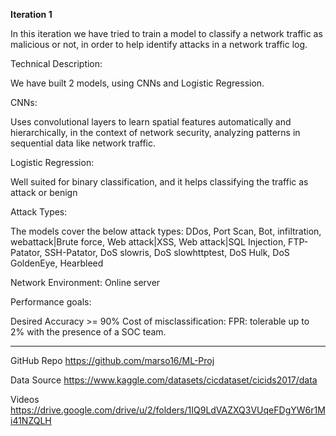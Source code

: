 **Iteration 1**

In this iteration we have tried to train a model to classify a network traffic as malicious or not, in order to help identify attacks in a network traffic log.

Technical Description:

We have built 2 models, using CNNs and Logistic Regression.

CNNs:

Uses convolutional layers to learn spatial features automatically and hierarchically, in the context of network security,
analyzing patterns in sequential data like network traffic.

Logistic Regression:

Well suited for binary classification, and it helps classifying the traffic as attack or benign


Attack Types:

The models cover the below attack types:
DDos, Port Scan, Bot, infiltration, webattack|Brute force, Web attack|XSS, Web attack|SQL Injection, FTP-Patator, SSH-Patator, DoS slowris, DoS slowhttptest, DoS Hulk, DoS GoldenEye, Hearbleed

Network Environment:
Online server

Performance goals:

Desired Accuracy >= 90%
Cost of misclassification: 
FPR: tolerable up to 2% with the presence of a SOC team.

***********************************************************************************************************
GitHub Repo https://github.com/marso16/ML-Proj

Data Source https://www.kaggle.com/datasets/cicdataset/cicids2017/data

Videos https://drive.google.com/drive/u/2/folders/1IQ9LdVAZXQ3VUqeFDgYW6r1Mi41NZQLH


